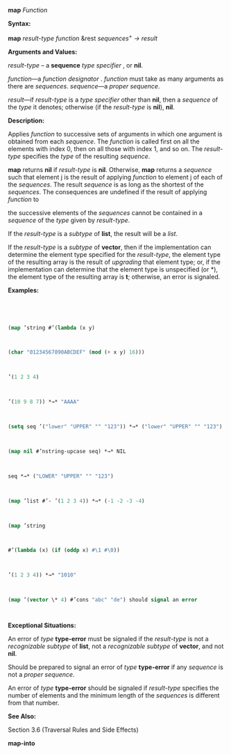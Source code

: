 **map** *Function* 



**Syntax:** 



**map** *result-type function* &rest *sequences*<sup>+</sup> *→ result* 



**Arguments and Values:** 



*result-type* – a **sequence** *type specifier* , or **nil**. 



*function*—a *function designator* . *function* must take as many arguments as there are *sequences*. *sequence*—a *proper sequence*. 



*result*—if *result-type* is a *type specifier* other than **nil**, then a *sequence* of the *type* it denotes; otherwise (if the *result-type* is **nil**), **nil**. 



**Description:** 



Applies *function* to successive sets of arguments in which one argument is obtained from each *sequence*. The *function* is called first on all the elements with index 0, then on all those with index 1, and so on. The *result-type* specifies the *type* of the resulting *sequence*. 



**map** returns **nil** if *result-type* is **nil**. Otherwise, **map** returns a *sequence* such that element j is the result of applying *function* to element j of each of the *sequences*. The result *sequence* is as long as the shortest of the *sequences*. The consequences are undefined if the result of applying *function* to 







 



 



the successive elements of the *sequences* cannot be contained in a *sequence* of the *type* given by *result-type*. 



If the *result-type* is a *subtype* of **list**, the result will be a *list*. 



If the *result-type* is a *subtype* of **vector**, then if the implementation can determine the element type specified for the *result-type*, the element type of the resulting array is the result of *upgrading* that element type; or, if the implementation can determine that the element type is unspecified (or \*), the element type of the resulting array is **t**; otherwise, an error is signaled. 



**Examples:**
```lisp
 



(map ’string #’(lambda (x y) 



(char "01234567890ABCDEF" (mod (+ x y) 16))) 



’(1 2 3 4) 



’(10 9 8 7)) *→* "AAAA" 



(setq seq ’("lower" "UPPER" "" "123")) *→* ("lower" "UPPER" "" "123") 



(map nil #’nstring-upcase seq) *→* NIL 



seq *→* ("LOWER" "UPPER" "" "123") 



(map ’list #’- ’(1 2 3 4)) *→* (-1 -2 -3 -4) 



(map ’string 



#’(lambda (x) (if (oddp x) #\1 #\0)) 



’(1 2 3 4)) *→* "1010" 



(map ’(vector \* 4) #’cons "abc" "de") should signal an error 




```
**Exceptional Situations:** 



An error of *type* **type-error** must be signaled if the *result-type* is not a *recognizable subtype* of **list**, not a *recognizable subtype* of **vector**, and not **nil**. 



Should be prepared to signal an error of *type* **type-error** if any *sequence* is not a *proper sequence*. 



An error of *type* **type-error** should be signaled if *result-type* specifies the number of elements and the minimum length of the *sequences* is different from that number. 



**See Also:** 



Section 3.6 (Traversal Rules and Side Effects) 







 



 



**map-into** 



